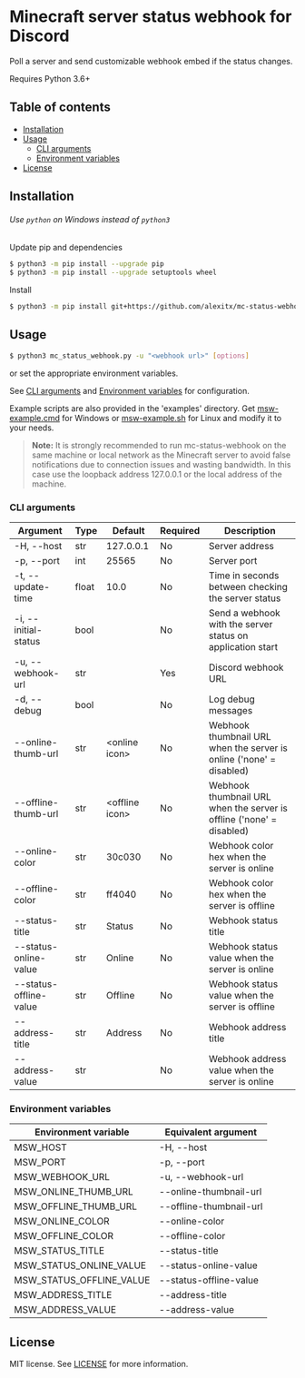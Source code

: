 # Minecraft server status webhook for Discord

Poll a server and send customizable webhook embed if the status changes.

Requires Python 3.6+

## Table of contents
- [Installation](#installation)
- [Usage](#usage)
  - [CLI arguments](#cli-arguments)
  - [Environment variables](#environment-variables)
- [License](#license)

## Installation

###### Use `python` on Windows instead of `python3`

Update pip and dependencies
```sh
$ python3 -m pip install --upgrade pip
$ python3 -m pip install --upgrade setuptools wheel
```
Install
```sh
$ python3 -m pip install git+https://github.com/alexitx/mc-status-webhook.git
```

## Usage

```sh
$ python3 mc_status_webhook.py -u "<webhook url>" [options]
```
or set the appropriate environment variables.

See [CLI arguments](#cli-arguments) and [Environment variables](#environment-variables)
for configuration.

Example scripts are also provided in the 'examples' directory.
Get [msw-example.cmd][windows-script] for Windows or [msw-example.sh][linux-script]
for Linux and modify it to your needs.

> **Note:** It is strongly recommended to run mc-status-webhook on the same machine or local network
> as the Minecraft server to avoid false notifications due to connection issues and wasting
> bandwidth. In this case use the loopback address 127.0.0.1 or the local address of the machine.

### CLI arguments

| Argument               | Type  | Default         | Required | Description                                                          |
|------------------------|-------|-----------------|----------|----------------------------------------------------------------------|
| -H, --host             | str   | 127.0.0.1       | No       | Server address                                                       |
| -p, --port             | int   | 25565           | No       | Server port                                                          |
| -t, --update-time      | float | 10.0            | No       | Time in seconds between checking the server status                   |
| -i, --initial-status   | bool  |                 | No       | Send a webhook with the server status on application start           |
| -u, --webhook-url      | str   |                 | Yes      | Discord webhook URL                                                  |
| -d, --debug            | bool  |                 | No       | Log debug messages                                                   |
| --online-thumb-url     | str   | \<online icon>  | No       | Webhook thumbnail URL when the server is online ('none' = disabled)  |
| --offline-thumb-url    | str   | \<offline icon> | No       | Webhook thumbnail URL when the server is offline ('none' = disabled) |
| --online-color         | str   | 30c030          | No       | Webhook color hex when the server is online                          |
| --offline-color        | str   | ff4040          | No       | Webhook color hex when the server is offline                         |
| --status-title         | str   | Status          | No       | Webhook status title                                                 |
| --status-online-value  | str   | Online          | No       | Webhook status value when the server is online                       |
| --status-offline-value | str   | Offline         | No       | Webhook status value when the server is offline                      |
| --address-title        | str   | Address         | No       | Webhook address title                                                |
| --address-value        | str   |                 | No       | Webhook address value when the server is online                      |

### Environment variables

| Environment variable     | Equivalent argument     |
|--------------------------|-------------------------|
| MSW_HOST                 | -H, --host              |
| MSW_PORT                 | -p, --port              |
| MSW_WEBHOOK_URL          | -u, --webhook-url       |
| MSW_ONLINE_THUMB_URL     | --online-thumbnail-url  |
| MSW_OFFLINE_THUMB_URL    | --offline-thumbnail-url |
| MSW_ONLINE_COLOR         | --online-color          |
| MSW_OFFLINE_COLOR        | --offline-color         |
| MSW_STATUS_TITLE         | --status-title          |
| MSW_STATUS_ONLINE_VALUE  | --status-online-value   |
| MSW_STATUS_OFFLINE_VALUE | --status-offline-value  |
| MSW_ADDRESS_TITLE        | --address-title         |
| MSW_ADDRESS_VALUE        | --address-value         |

## License

MIT license. See [LICENSE][license] for more information.

[windows-script]: https://github.com/alexitx/mc-status-webhook/raw/master/examples/msw-example.cmd
[linux-script]: https://github.com/alexitx/mc-status-webhook/raw/master/examples/msw-example.sh
[license]: https://github.com/alexitx/mc-status-webhook/blob/master/LICENSE
